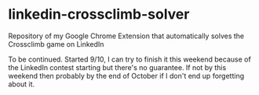# linkedin-crossclimb-solver
Repository of my Google Chrome Extension that automatically solves the Crossclimb game on LinkedIn


To be continued. Started 9/10, I can try to finish it this weekend because of the LinkedIn contest starting but there's no guarantee. If not by this weekend then probably by the end of October if I don't end up forgetting about it.
